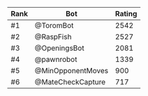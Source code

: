 Rank|Bot|Rating
---|---|---
#1|@ToromBot|2542
#2|@RaspFish|2527
#3|@OpeningsBot|2081
#4|@pawnrobot|1339
#5|@MinOpponentMoves|900
#6|@MateCheckCapture|717
